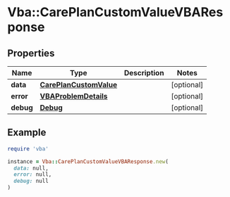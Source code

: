 # Vba::CarePlanCustomValueVBAResponse

## Properties

| Name | Type | Description | Notes |
| ---- | ---- | ----------- | ----- |
| **data** | [**CarePlanCustomValue**](CarePlanCustomValue.md) |  | [optional] |
| **error** | [**VBAProblemDetails**](VBAProblemDetails.md) |  | [optional] |
| **debug** | [**Debug**](Debug.md) |  | [optional] |

## Example

```ruby
require 'vba'

instance = Vba::CarePlanCustomValueVBAResponse.new(
  data: null,
  error: null,
  debug: null
)
```


